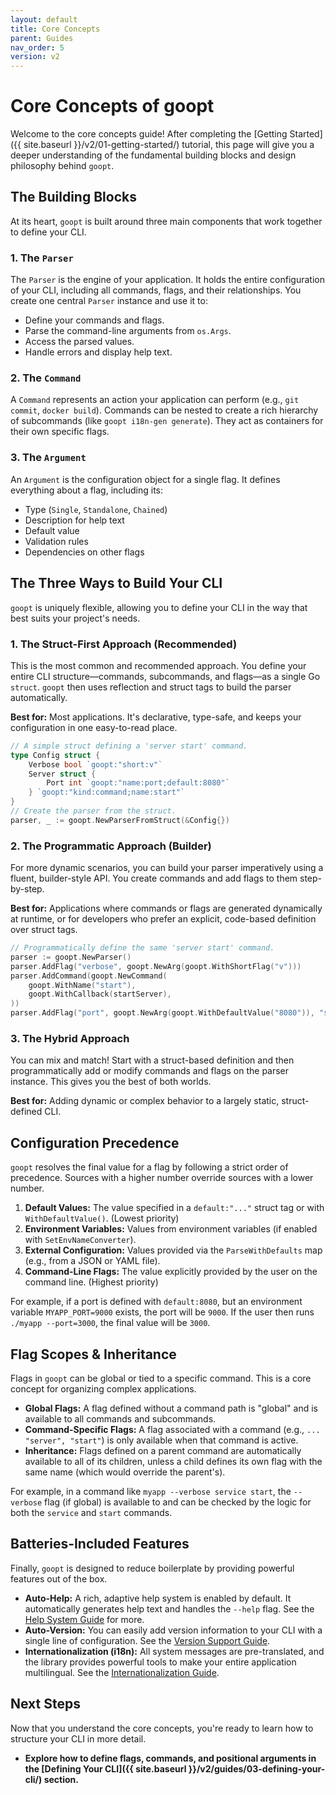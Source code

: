 ```yaml
---
layout: default
title: Core Concepts
parent: Guides
nav_order: 5
version: v2
---
```


# Core Concepts of goopt

Welcome to the core concepts guide! After completing the [Getting Started]({{ site.baseurl }}/v2/01-getting-started/) tutorial, this page will give you a deeper understanding of the fundamental building blocks and design philosophy behind `goopt`.

## The Building Blocks

At its heart, `goopt` is built around three main components that work together to define your CLI.

### 1. The `Parser`
The `Parser` is the engine of your application. It holds the entire configuration of your CLI, including all commands, flags, and their relationships. You create one central `Parser` instance and use it to:
- Define your commands and flags.
- Parse the command-line arguments from `os.Args`.
- Access the parsed values.
- Handle errors and display help text.

### 2. The `Command`
A `Command` represents an action your application can perform (e.g., `git commit`, `docker build`). Commands can be nested to create a rich hierarchy of subcommands (like `goopt i18n-gen generate`). They act as containers for their own specific flags.

### 3. The `Argument`
An `Argument` is the configuration object for a single flag. It defines everything about a flag, including its:
- Type (`Single`, `Standalone`, `Chained`)
- Description for help text
- Default value
- Validation rules
- Dependencies on other flags

## The Three Ways to Build Your CLI

`goopt` is uniquely flexible, allowing you to define your CLI in the way that best suits your project's needs.

### 1. The Struct-First Approach (Recommended)

This is the most common and recommended approach. You define your entire CLI structure—commands, subcommands, and flags—as a single Go `struct`. `goopt` then uses reflection and struct tags to build the parser automatically.

**Best for:** Most applications. It's declarative, type-safe, and keeps your configuration in one easy-to-read place.

```go
// A simple struct defining a 'server start' command.
type Config struct {
    Verbose bool `goopt:"short:v"`
    Server struct {
        Port int `goopt:"name:port;default:8080"`
    } `goopt:"kind:command;name:start"`
}
// Create the parser from the struct.
parser, _ := goopt.NewParserFromStruct(&Config{})
```

### 2. The Programmatic Approach (Builder)

For more dynamic scenarios, you can build your parser imperatively using a fluent, builder-style API. You create commands and add flags to them step-by-step.

**Best for:** Applications where commands or flags are generated dynamically at runtime, or for developers who prefer an explicit, code-based definition over struct tags.

```go
// Programmatically define the same 'server start' command.
parser := goopt.NewParser()
parser.AddFlag("verbose", goopt.NewArg(goopt.WithShortFlag("v")))
parser.AddCommand(goopt.NewCommand(
    goopt.WithName("start"),
    goopt.WithCallback(startServer),
))
parser.AddFlag("port", goopt.NewArg(goopt.WithDefaultValue("8080")), "start")
```

### 3. The Hybrid Approach

You can mix and match! Start with a struct-based definition and then programmatically add or modify commands and flags on the parser instance. This gives you the best of both worlds.

**Best for:** Adding dynamic or complex behavior to a largely static, struct-defined CLI.

## Configuration Precedence

`goopt` resolves the final value for a flag by following a strict order of precedence. Sources with a higher number override sources with a lower number.

1.  **Default Values:** The value specified in a `default:"..."` struct tag or with `WithDefaultValue()`. (Lowest priority)
2.  **Environment Variables:** Values from environment variables (if enabled with `SetEnvNameConverter`).
3.  **External Configuration:** Values provided via the `ParseWithDefaults` map (e.g., from a JSON or YAML file).
4.  **Command-Line Flags:** The value explicitly provided by the user on the command line. (Highest priority)

For example, if a port is defined with `default:8080`, but an environment variable `MYAPP_PORT=9000` exists, the port will be `9000`. If the user then runs `./myapp --port=3000`, the final value will be `3000`.

## Flag Scopes & Inheritance

Flags in `goopt` can be global or tied to a specific command. This is a core concept for organizing complex applications.

*   **Global Flags:** A flag defined without a command path is "global" and is available to all commands and subcommands.
*   **Command-Specific Flags:** A flag associated with a command (e.g., `... "server", "start"`) is only available when that command is active.
*   **Inheritance:** Flags defined on a parent command are automatically available to all of its children, unless a child defines its own flag with the same name (which would override the parent's).

For example, in a command like `myapp --verbose service start`, the `--verbose` flag (if global) is available to and can be checked by the logic for both the `service` and `start` commands.

## Batteries-Included Features

Finally, `goopt` is designed to reduce boilerplate by providing powerful features out of the box.

*   **Auto-Help:** A rich, adaptive help system is enabled by default. It automatically generates help text and handles the `--help` flag. See the [Help System Guide](./built-in-features/01-help-system.md) for more.
*   **Auto-Version:** You can easily add version information to your CLI with a single line of configuration. See the [Version Support Guide](./built-in-features/02-version-support.md).
*   **Internationalization (i18n):** All system messages are pre-translated, and the library provides powerful tools to make your entire application multilingual. See the [Internationalization Guide](./internationalization/index.md).

## Next Steps

Now that you understand the core concepts, you're ready to learn how to structure your CLI in more detail.

*   **Explore how to define flags, commands, and positional arguments in the [Defining Your CLI]({{ site.baseurl }}/v2/guides/03-defining-your-cli/) section.**